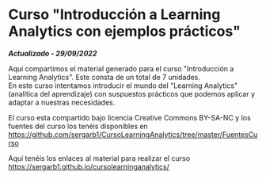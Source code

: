 # Curso "Introducción a Learning Analytics con ejemplos prácticos"

***Actualizado - 29/09/2022***

Aquí compartimos el material generado para el curso "Introducción a Learning Analytics". Este consta de un total de 7 unidades.  
En este curso intentamos introducir el mundo del "Learning Analytics" (analítica del aprendizaje) con suspuestos prácticos que podemos aplicar y adaptar a nuestras necesidades.

El curso esta compartido bajo licencia Creative Commons BY-SA-NC y los fuentes del curso los tenéis disponibles en  
https://github.com/sergarb1/CursoLearningAnalytics/tree/master/FuentesCurso

Aquí tenéis los enlaces al material para realizar el curso https://sergarb1.github.io/cursolearninganalytics/
